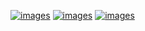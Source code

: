 [![images](images/button_4.png)](https://www.instagram.com/mmadeza_) [![images](images/button_6.png)](https://mobile.twitter.com/mmadeza_) [![images](images/button_5.png)](https://t.me/RezaByID)

<!---
FrogasQ/FrogasQ is a ✨ special ✨ repository because its `README.md` (this file) appears on your GitHub profile.
You can click the Preview link to take a look at your changes.
--->
